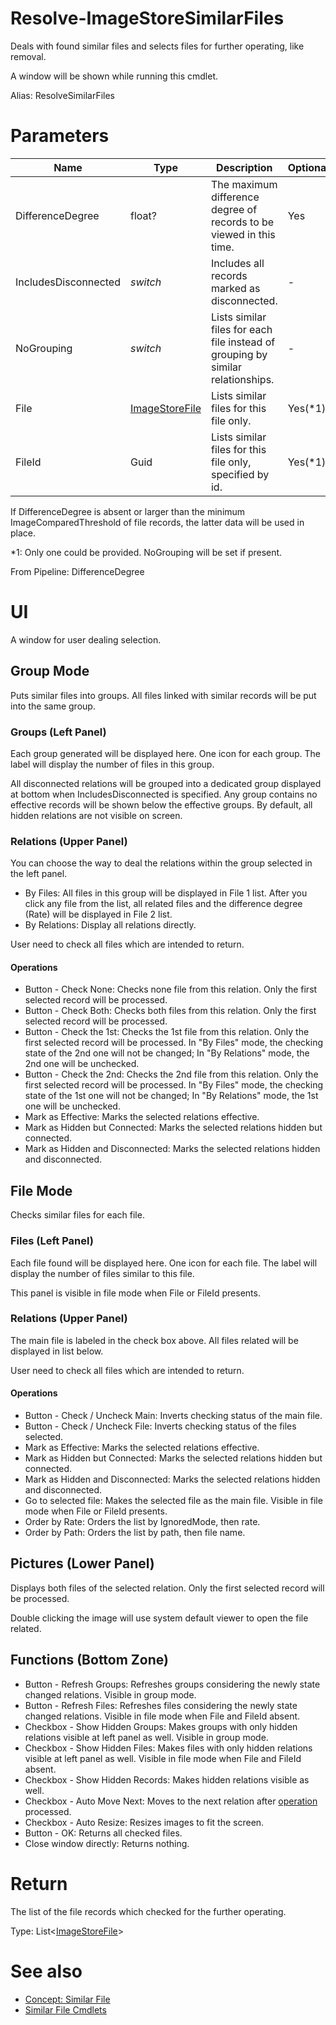 # Resolve-ImageStoreSimilarFiles
Deals with found similar files and selects files for further operating, like removal.

A window will be shown while running this cmdlet.

Alias: ResolveSimilarFiles

# Parameters
|Name|Type|Description|Optional|
|---|---|---|---|
|DifferenceDegree|float?|The maximum difference degree of records to be viewed in this time.|Yes|
|IncludesDisconnected|*switch*|Includes all records marked as disconnected.|-|
|NoGrouping|*switch*|Lists similar files for each file instead of grouping by similar relationships.|-|
|File|[ImageStoreFile](../../type/ImageStoreFile.md)|Lists similar files for this file only.|Yes(*1)|
|FileId|Guid|Lists similar files for this file only, specified by id.|Yes(*1)|

If DifferenceDegree is absent or larger than the minimum ImageComparedThreshold of file records, the latter data will be used in place.

*1: Only one could be provided. NoGrouping will be set if present.

From Pipeline: DifferenceDegree

# UI
A window for user dealing selection.

## Group Mode
Puts similar files into groups. All files linked with similar records will be put into the same group.

### Groups (Left Panel)
Each group generated will be displayed here. One icon for each group. The label will display the number of files in this group.

All disconnected relations will be grouped into a dedicated group displayed at bottom when IncludesDisconnected is specified. Any group contains no effective records will be shown below the effective groups. By default, all hidden relations are not visible on screen.

### Relations (Upper Panel)
You can choose the way to deal the relations within the group selected in the left panel.
  * By Files: All files in this group will be displayed in File 1 list. After you click any file from the list, all related files and the difference degree (Rate) will be displayed in File 2 list.
  * By Relations: Display all relations directly.

User need to check all files which are intended to return.

#### Operations
  * Button - Check None: Checks none file from this relation. Only the first selected record will be processed.
  * Button - Check Both: Checks both files from this relation. Only the first selected record will be processed.
  * Button - Check the 1st: Checks the 1st file from this relation. Only the first selected record will be processed. In "By Files" mode, the checking state of the 2nd one will not be changed; In "By Relations" mode, the 2nd one will be unchecked.
  * Button - Check the 2nd: Checks the 2nd file from this relation. Only the first selected record will be processed. In "By Files" mode, the checking state of the 1st one will not be changed; In "By Relations" mode, the 1st one will be unchecked.
  * Mark as Effective: Marks the selected relations effective.
  * Mark as Hidden but Connected: Marks the selected relations hidden but connected.
  * Mark as Hidden and Disconnected: Marks the selected relations hidden and disconnected.

## File Mode
Checks similar files for each file.

### Files (Left Panel)
Each file found will be displayed here. One icon for each file. The label will display the number of files similar to this file.

This panel is visible in file mode when File or FileId presents.

### Relations (Upper Panel)
The main file is labeled in the check box above.
All files related will be displayed in list below.

User need to check all files which are intended to return.

#### Operations
  * Button - Check / Uncheck Main: Inverts checking status of the main file.
  * Button - Check / Uncheck File: Inverts checking status of the files selected.
  * Mark as Effective: Marks the selected relations effective.
  * Mark as Hidden but Connected: Marks the selected relations hidden but connected.
  * Mark as Hidden and Disconnected: Marks the selected relations hidden and disconnected.
  * Go to selected file: Makes the selected file as the main file. Visible in file mode when File or FileId presents.
  * Order by Rate: Orders the list by IgnoredMode, then rate.
  * Order by Path: Orders the list by path, then file name.

## Pictures (Lower Panel)
Displays both files of the selected relation. Only the first selected record will be processed.

Double clicking the image will use system default viewer to open the file related.

## Functions (Bottom Zone)
  * Button - Refresh Groups: Refreshes groups considering the newly state changed relations. Visible in group mode.
  * Button - Refresh Files: Refreshes  files considering the newly state changed relations. Visible in file mode when File and FileId absent.
  * Checkbox - Show Hidden Groups: Makes groups with only hidden relations visible at left panel as well. Visible in group mode.
  * Checkbox - Show Hidden Files: Makes files with only hidden relations visible at left panel as well. Visible in file mode when File and FileId absent.
  * Checkbox - Show Hidden Records: Makes hidden relations visible as well.
  * Checkbox - Auto Move Next: Moves to the next relation after [operation](#operations) processed.
  * Checkbox - Auto Resize: Resizes images to fit the screen.
  * Button - OK: Returns all checked files.
  * Close window directly: Returns nothing. 

# Return
The list of the file records which checked for the further operating.

Type: List<[ImageStoreFile](../../type/ImageStoreFile.md)>

# See also
  * [Concept: Similar File](../../concept/SimilarFile.md)
  * [Similar File Cmdlets](../cmdlets.md#similar-file)
